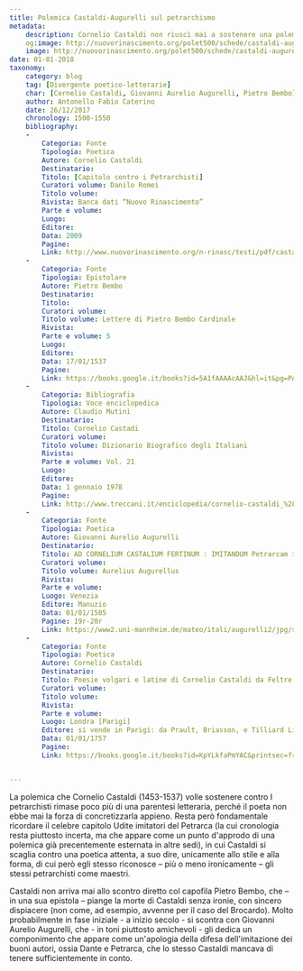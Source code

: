 ```yaml
---
title: Polemica Castaldi-Augurelli sul petrarchismo
metadata:
	description: Cornelio Castaldi non riuscì mai a sostenere una polemica di ampia portata contro i petrarchisti, ma le sue opinioni a riguardo ebbero qualche eco.
	og:image: http://nuovorinascimento.org/polet500/schede/castaldi-augurelli/banner-fb.jpg
	image: http://nuovorinascimento.org/polet500/schede/castaldi-augurelli/banner-fb.jpg
date: 01-01-2018
taxonomy:
	category: blog
    tag: [Divergente poetico-letterarie]
    char: [Cornelio Castaldi, Giovanni Aurelio Augurelli, Pietro Bembo]
    author: Antonello Fabio Caterino
    date: 26/12/2017
    chronology: 1500-1550
    bibliography:
	-
	    Categoria: Fonte
	    Tipologia: Poetica
	    Autore: Cornelio Castaldi
	    Destinatario: 
	    Titolo: [Capitolo contro i Petrarchisti]
	    Curatori volume: Danilo Romei
	    Titolo volume: 
	    Rivista: Banca dati “Nuovo Rinascimento”
	    Parte e volume: 
	    Luogo: 
	    Editore: 
	    Data: 2009
	    Pagine: 
	    Link: http://www.nuovorinascimento.org/n-rinasc/testi/pdf/castaldi/capitolo.pdf
	-
	    Categoria: Fonte
	    Tipologia: Epistolare
	    Autore: Pietro Bembo
	    Destinatario: 
	    Titolo: 
	    Curatori volume: 
	    Titolo volume: Lettere di Pietro Bembo Cardinale
	    Rivista: 
	    Parte e volume: 5
	    Luogo: 
	    Editore: 
	    Data: 17/01/1537
	    Pagine: 
	    Link: https://books.google.it/books?id=5A1fAAAAcAAJ&hl=it&pg=PA252#v=onepage&q&f=false
	-
	    Categoria: Bibliografia
	    Tipologia: Voce enciclopedica
	    Autore: Claudio Mutini
	    Destinatario: 
	    Titolo: Cornelio Castadi
	    Curatori volume: 
	    Titolo volume: Dizionario Biografico degli Italiani
	    Rivista: 
	    Parte e volume: Vol. 21
	    Luogo: 
	    Editore: 
	    Data: 1 gennaio 1978
	    Pagine: 
	    Link: http://www.treccani.it/enciclopedia/cornelio-castaldi_%28Dizionario-Biografico%29/
	-
	    Categoria: Fonte
	    Tipologia: Poetica
	    Autore: Giovanni Aurelio Augurelli
	    Destinatario: 
	    Titolo: AD CORNELIUM CASTALIUM FERTINUM : IMITANDUM Petrarcam iis, qui eius generis poetica praestare velint, quod in ea lingua, qua loquimur, ceteris praeferendus est. CARMEN XXIII.
	    Curatori volume: 
	    Titolo volume: Aurelius Augurellus
	    Rivista: 
	    Parte e volume: 
	    Luogo: Venezia
	    Editore: Manuzio
	    Data: 01/01/1505
	    Pagine: 19r-20r
	    Link: https://www2.uni-mannheim.de/mateo/itali/augurelli2/jpg/s019a.html
	-
	    Categoria: Fonte
	    Tipologia: Poetica
	    Autore: Cornelio Castaldi
	    Destinatario: 
	    Titolo: Poesie volgari e latine di Cornelio Castaldi da Feltre
	    Curatori volume: 
	    Titolo volume: 
	    Rivista: 
	    Parte e volume: 
	    Luogo: Londra [Parigi]
	    Editore: si vende in Parigi: da Prault, Briasson, e Tilliard Librari
	    Data: 01/01/1757
	    Pagine: 
	    Link: https://books.google.it/books?id=KpYLkfaPmYAC&printsec=frontcover&hl=it#v=onepage&q&f=false


---
```


La polemica che Cornelio Castaldi (1453-1537) volle sostenere contro I petrarchisti rimase poco più di una parentesi letteraria, perché il poeta non ebbe mai la forza di concretizzarla appieno. Resta però fondamentale ricordare il celebre capitolo Udite imitatori del Petrarca (la cui cronologia resta piuttosto incerta, ma che appare come un punto d'approdo di una polemica già precentemente esternata in altre sedi), in cui Castaldi si scaglia contro una poetica attenta, a suo dire, unicamente allo stile e alla forma, di cui però egli stesso riconosce – più o meno ironicamente – gli stessi petrarchisti come maestri. 

Castaldi non arriva mai allo scontro diretto col capofila Pietro Bembo, che – in una sua epistola – piange la morte di Castaldi senza ironie, con sincero dispiacere (non come, ad esempio, avvenne per il caso del Brocardo). Molto probabilmente in fase iniziale - a inizio secolo - si scontra  con Giovanni Aurelio Augurelli, che - in toni piuttosto amichevoli - gli dedica un componimento che appare come un'apologia della difesa dell'imitazione dei buoni autori, ossia Dante e Petrarca, che lo stesso Castaldi mancava di tenere sufficientemente in conto.
